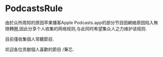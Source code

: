# PodcastsRule

由於众所周知的原因苹果播客Apple Podcasts.app的部分节目因網絡原因陷入無限轉圈,因此分享个人收集的网络规则,与此同时希望集众人之力维护该规则.

目前僅收集個人常聽節目.

欢迎各位贡献個人喜歡的節目 /筆芯.



